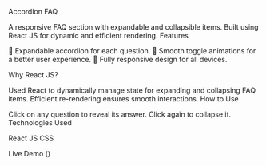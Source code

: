 Accordion FAQ

A responsive FAQ section with expandable and collapsible items.
Built using React JS for dynamic and efficient rendering.
Features

📖 Expandable accordion for each question.
🎨 Smooth toggle animations for a better user experience.
📱 Fully responsive design for all devices.

Why React JS?

Used React to dynamically manage state for expanding and collapsing FAQ items.
Efficient re-rendering ensures smooth interactions.
How to Use

Click on any question to reveal its answer.
Click again to collapse it.
Technologies Used

React JS
CSS

Live Demo
()
